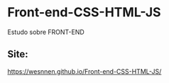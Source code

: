 # Front-end-CSS-HTML-JS
Estudo sobre FRONT-END
## Site:
https://wesnnen.github.io/Front-end-CSS-HTML-JS/
